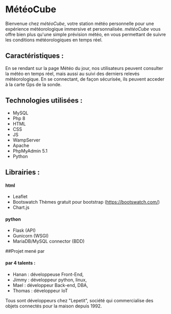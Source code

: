 # MétéoCube

Bienvenue chez _météoCube_, votre station météo personnelle pour une expérience météorologique immersive et personnalisée. _météoCube_ vous offre bien plus qu'une simple prévision météo, en vous permettant de suivre les conditions météorologiques en temps réel.


## Caractéristiques :
En se rendant sur la page Météo du jour, nos utilisateurs peuvent consulter la météo en temps réel, mais aussi au suivi des derniers relevés météorologique.
En se connectant, de façon sécurisée, ils peuvent acceder à la carte Gps de la sonde. 

## Technologies utilisées :
  * MySQL
  * Php 8
  * HTML
  * CSS
  * JS
  * WampServer
  * Apache
  * PhpMyAdmin 5.1
  * Python
    
## Librairies :
  #### html
  * Leaflet
  * Bootswatch Thèmes gratuit pour bootstrap (https://bootswatch.com/)
  * Chart.js
    
  #### python
  * Flask (API)
  * Gunicorn (WSGI)
  * MariaDB/MySQL connector (BDD)

##Projet mené par 
#### par 4 talents :
 * Hanan : développeuse Front-End,
 * Jimmy : développeur python, linux,
 * Mael : développeur Back-end, DBA, 
 * Thomas : développeur IoT

Tous sont développeurs chez "Lepetit", société qui commercialise des objets connectés pour la maison depuis 1992.
 

